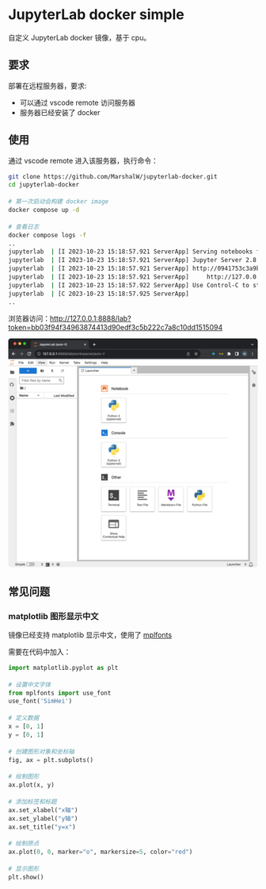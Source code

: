 # JupyterLab docker simple

自定义 JupyterLab docker 镜像，基于 cpu。

## 要求

部署在远程服务器，要求:

- 可以通过 vscode remote 访问服务器
- 服务器已经安装了 docker


## 使用

通过 vscode remote 进入该服务器，执行命令：

```bash
git clone https://github.com/MarshalW/jupyterlab-docker.git
cd jupyterlab-docker

# 第一次启动会构建 docker image
docker compose up -d

# 查看日志
docker compose logs -f
..
jupyterlab  | [I 2023-10-23 15:18:57.921 ServerApp] Serving notebooks from local directory: /root/notebook
jupyterlab  | [I 2023-10-23 15:18:57.921 ServerApp] Jupyter Server 2.8.0 is running at:
jupyterlab  | [I 2023-10-23 15:18:57.921 ServerApp] http://0941753c3a9b:8888/lab?token=bb03f94f34963874413d90edf3c5b222c7a8c10dd1515094
jupyterlab  | [I 2023-10-23 15:18:57.921 ServerApp]     http://127.0.0.1:8888/lab?token=bb03f94f34963874413d90edf3c5b222c7a8c10dd1515094
jupyterlab  | [I 2023-10-23 15:18:57.922 ServerApp] Use Control-C to stop this server and shut down all kernels (twice to skip confirmation).
jupyterlab  | [C 2023-10-23 15:18:57.925 ServerApp] 
..
```

浏览器访问：http://127.0.0.1:8888/lab?token=bb03f94f34963874413d90edf3c5b222c7a8c10dd1515094

![](./JupyterLab__auto-V_.png)

## 常见问题

### matplotlib 图形显示中文

镜像已经支持 matplotlib 显示中文，使用了 [mplfonts](https://pypi.org/project/mplfonts/)

需要在代码中加入：

```python
import matplotlib.pyplot as plt

# 设置中文字体
from mplfonts import use_font
use_font('SimHei')

# 定义数据
x = [0, 1]
y = [0, 1]

# 创建图形对象和坐标轴
fig, ax = plt.subplots()

# 绘制图形
ax.plot(x, y)

# 添加标签和标题
ax.set_xlabel("x轴")
ax.set_ylabel("y轴")
ax.set_title("y=x")

# 绘制原点
ax.plot(0, 0, marker="o", markersize=5, color="red")

# 显示图形
plt.show()
```